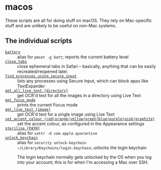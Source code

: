 # macos

These scripts are all for doing stuff on macOS.
They rely on Mac-specific stuff and are unlikely to be useful on non-Mac systems.

## The individual scripts

<!-- [[[cog

# This adds the root of the repo to the PATH, which has cog_helpers.py
from os.path import abspath, dirname
import sys; sys.path.append(abspath(dirname(dirname("."))))

import cog_helpers

folder_name = "macos"

scripts = [
    {
        "name": "battery",
        "description": "alias for <code>pmset -g batt</code>; reports the current battery level",
    },
    {
        "name": "close_tabs",
        "description": "close ephemeral tabs in Safari – basically, anything that can be easily recreated/reopened later."
    },
    {
        "name": "find_processes_using_secure_input",
        "description": "lists any processes using Secure Input, which can block apps like TextExpander"
    },
    {
        "usage": "get_all_live_text [directory]",
        "description": "get OCR'd text for all the images in a directory using Live Text"
    },
    {
        "name": "get_focus_mode",
        "description": "prints the current Focus mode"
    },
    {
        "name": "get_live_text [image]",
        "description": "get OCR'd text for a single image using Live Text"
    },
    {
        "usage": "set_accent_colour (red|orange|yellow|green|blue|purple|pink|graphite)",
        "description": "set the accent colour, as configured in the Appearance settings",
    },
    {
        "usage": "sterilise [PATH]",
        "description": "alias for <code>xattr -d com.apple.quarantine</code>"
    },
    {
        "name": "unlock_keychain",
        "description": """
        alias for <code>security unlock-keychain ~/Library/Keychains/login.keychain</code>; unlocks the login keychain
        <p>
          The login keychain normally gets unlocked by the OS when you log into your account; this is for when I'm accessing a Mac over SSH.
        </p>
        """
    }
]

cog_helpers.create_description_table(folder_name=folder_name, scripts=scripts)

]]]-->
<dl>
<dt>
<a href="https://github.com/alexwlchan/scripts/blob/main/macos/battery">
<code>battery</code>
</a>
</dt>
<dd>
alias for <code>pmset -g batt</code>; reports the current battery level
</dd>
<dt>
<a href="https://github.com/alexwlchan/scripts/blob/main/macos/close_tabs">
<code>close_tabs</code>
</a>
</dt>
<dd>
close ephemeral tabs in Safari – basically, anything that can be easily recreated/reopened later.
</dd>
<dt>
<a href="https://github.com/alexwlchan/scripts/blob/main/macos/find_processes_using_secure_input">
<code>find_processes_using_secure_input</code>
</a>
</dt>
<dd>
lists any processes using Secure Input, which can block apps like TextExpander
</dd>
<dt>
<a href="https://github.com/alexwlchan/scripts/blob/main/macos/get_all_live_text">
<code>get_all_live_text [directory]</code>
</a>
</dt>
<dd>
get OCR'd text for all the images in a directory using Live Text
</dd>
<dt>
<a href="https://github.com/alexwlchan/scripts/blob/main/macos/get_focus_mode">
<code>get_focus_mode</code>
</a>
</dt>
<dd>
prints the current Focus mode
</dd>
<dt>
<a href="https://github.com/alexwlchan/scripts/blob/main/macos/get_live_text [image]">
<code>get_live_text [image]</code>
</a>
</dt>
<dd>
get OCR'd text for a single image using Live Text
</dd>
<dt>
<a href="https://github.com/alexwlchan/scripts/blob/main/macos/set_accent_colour">
<code>set_accent_colour (red|orange|yellow|green|blue|purple|pink|graphite)</code>
</a>
</dt>
<dd>
set the accent colour, as configured in the Appearance settings
</dd>
<dt>
<a href="https://github.com/alexwlchan/scripts/blob/main/macos/sterilise">
<code>sterilise [PATH]</code>
</a>
</dt>
<dd>
alias for <code>xattr -d com.apple.quarantine</code>
</dd>
<dt>
<a href="https://github.com/alexwlchan/scripts/blob/main/macos/unlock_keychain">
<code>unlock_keychain</code>
</a>
</dt>
<dd>
alias for <code>security unlock-keychain ~/Library/Keychains/login.keychain</code>; unlocks the login keychain
<p>
  The login keychain normally gets unlocked by the OS when you log into your account; this is for when I'm accessing a Mac over SSH.
</p>
</dd>
</dl>
<!-- [[[end]]] (checksum: 7185b51098c3e95c9d1fc51f860b1dd2) -->
